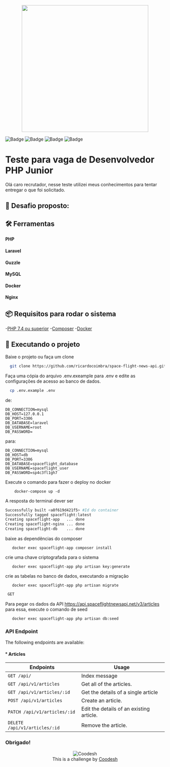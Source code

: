 <p align="center"><a href="https://laravel.com" target="_blank"><img src="https://raw.githubusercontent.com/laravel/art/master/logo-lockup/5%20SVG/2%20CMYK/1%20Full%20Color/laravel-logolockup-cmyk-red.svg" width="400"></a></p>


![Badge](https://img.shields.io/badge/MySpaceFlightNewsAPI-1.0.0-%23542F61?style=for-the-badge)
![Badge](https://img.shields.io/badge/Laravel-v8.75-red?style=for-the-badge&logo=laravel)
![Badge](https://img.shields.io/badge/PHP-v^7.4|^8.0-%233570B2?style=for-the-badge&logo=php)
![Badge](https://img.shields.io/badge/Composer-v2.1.9-%238B4513?style=for-the-badge&logo=appveyor)


# Teste para vaga de Desenvolvedor PHP Junior

Olá caro recrutador, nesse teste utilizei meus conhecimentos para tentar entregar o que foi solicitado.

## 🎯 Desafio proposto:



## 🛠 Ferramentas

#### PHP
#### Laravel
#### Guzzle
#### MySQL
#### Docker
#### Nginx

## 📦 Requisitos para rodar o sistema

-[PHP 7.4 ou superior](https://www.php.net/downloads)
-[Composer](https://getcomposer.org/download/)
-[Docker](https://getcomposer.org/download/)

## 🚀 Executando o projeto

Baixe o projeto ou faça um clone 

```bash
  git clone https://github.com/ricardocoimbra/space-flight-news-api.git
```

Faça uma cópia do arquivo .env.exeample para .env e edite as configurações de acesso ao banco de dados.
```bash
  cp .env.example .env
```

de:
```dotenv
DB_CONNECTION=mysql
DB_HOST=127.0.0.1
DB_PORT=3306
DB_DATABASE=laravel
DB_USERNAME=root
DB_PASSWORD=
```
para:

```dotenv
DB_CONNECTION=mysql
DB_HOST=db
DB_PORT=3306
DB_DATABASE=spaceflight_database
DB_USERNAME=spaceflight_user
DB_PASSWORD=sp4c3fl1gh7
```

Execute o comando para fazer o deploy no docker
```docker
    docker-compose up -d
```

A resposta do terminal dever ser
```bash
Successfully built <a8f619d421f5> #Id do container
Successfully tagged spaceflight:latest
Creating spaceflight-app   ... done
Creating spaceflight-nginx ... done
Creating spaceflight-db    ... done
```

baixe as dependências do composer 
```shell
   docker exec spaceflight-app composer install
```

crie uma chave criptografada para o sistema
```shell
   docker exec spaceflight-app php artisan key:generate
```

crie as tabelas no banco de dados, executando a migração
```shell
   docker exec spaceflight-app php artisan migrate 
```

```markdown
 GET
```

Para pegar os dados da API https://api.spaceflightnewsapi.net/v3/articles para essa, execute o comando de seed 
```shell
   docker exec spaceflight-app php artisan db:seed
```

### API Endpoint

The following endpoints are available:
####  ° Articles
| Endpoints                             | Usage                                       | 
| ------------------------------------- | ------------------------------------------- | 
| `GET /api/`                           | Index message                               |
| `GET /api/v1/articles`                | Get all of the articles.                    |
| `GET /api/v1/articles/:id`            | Get the details of a single article         |
| `POST /api/v1/articles`               | Create an article.                          | 
| `PATCH /api/v1/articles/:id`          | Edit the details of an existing article.    | 
| `DELETE /api/v1/articles/:id`         | Remove the article.                         |


### Obrigado!

<p align="center">
    <img src="https://coodesh.com/images/svg/logos/logo.svg" alt="Coodesh"><br>
    This is a challenge by <a href="https://coodesh.com/">Coodesh</a>
</p>
